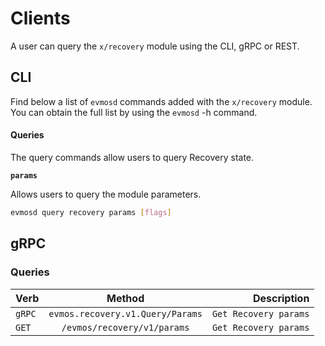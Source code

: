 <!--
order: 5
-->

# Clients

A user can query the `x/recovery` module using the CLI, gRPC or REST.

## CLI

Find below a list of `evmosd` commands added with the `x/recovery` module. You can obtain the full list by using the `evmosd` -h command.

#### Queries

The query commands allow users to query Recovery state.

  **`params`**

Allows users to query the module parameters.

```bash
evmosd query recovery params [flags]
```

## gRPC

### Queries

| Verb   |              Method              |           Description |
| ------ | :------------------------------: | --------------------: |
| `gRPC` | `evmos.recovery.v1.Query/Params` | `Get Recovery params` |
| `GET`  |   `/evmos/recovery/v1/params`    | `Get Recovery params` |
